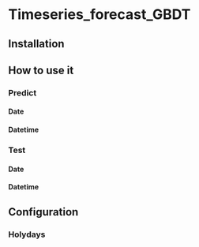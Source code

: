# Timeseries_forecast_GBDT

## Installation

## How to use it
### Predict
#### Date
#### Datetime
### Test
#### Date
#### Datetime
## Configuration
### Holydays
